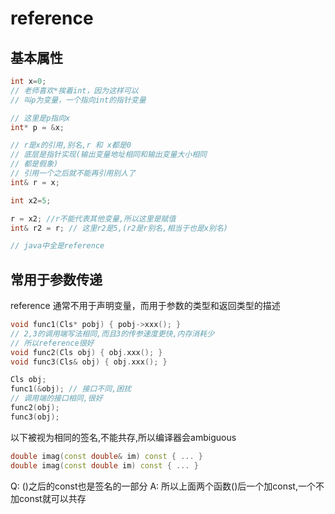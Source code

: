 # reference

## 基本属性

```cpp
int x=0;
// 老师喜欢*挨着int，因为这样可以
// 叫p为变量，一个指向int的指针变量

// 这里是p指向x
int* p = &x;

// r是x的引用,别名,r 和 x都是0
// 底层是指针实现(输出变量地址相同和输出变量大小相同
// 都是假象)
// 引用一个之后就不能再引用别人了
int& r = x;

int x2=5;

r = x2; //r不能代表其他变量,所以这里是赋值
int& r2 = r; // 这里r2是5,(r2是r别名,相当于也是x别名)

// java中全是reference

```


## 常用于参数传递
reference 通常不用于声明变量，而用于参数的类型和返回类型的描述
```cpp
void func1(Cls* pobj) { pobj->xxx(); }
// 2,3的调用端写法相同,而且3的传参速度更快,内存消耗少
// 所以reference很好
void func2(Cls obj) { obj.xxx(); }
void func3(Cls& obj) { obj.xxx(); }

Cls obj;
func1(&obj); // 接口不同,困扰
// 调用端的接口相同,很好
func2(obj);
func3(obj);
```

以下被视为相同的签名,不能共存,所以编译器会ambiguous
```cpp
double imag(const double& im) const { ... }
double imag(const double im) const { ... }
```

Q: ()之后的const也是签名的一部分
A: 所以上面两个函数()后一个加const,一个不加const就可以共存